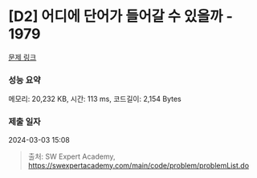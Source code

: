 # [D2] 어디에 단어가 들어갈 수 있을까 - 1979 

[문제 링크](https://swexpertacademy.com/main/code/problem/problemDetail.do?contestProbId=AV5PuPq6AaQDFAUq) 

### 성능 요약

메모리: 20,232 KB, 시간: 113 ms, 코드길이: 2,154 Bytes

### 제출 일자

2024-03-03 15:08



> 출처: SW Expert Academy, https://swexpertacademy.com/main/code/problem/problemList.do